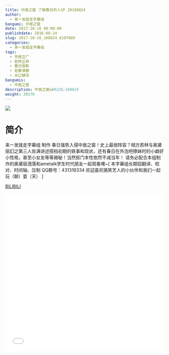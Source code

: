 ```yaml
---
title: 中居之窗 了解春日的人SP 20160824
author: 
  - 来一发就走字幕组
bangumi: 中居之窗
date: 2017-10-16 00:00:00
publishdate: 2016-08-24
slug: 2017-10-16_160824_6197689
categories: 
  - 来一发就走字幕组
tags: 
  - 中居正广
  - 若林正恭
  - 春日俊彰
  - 佐藤满春
  - 水口健司
bangumis: 
  - 中居之窗
description: 中居之窗&#8226;160824
weight: 39176
---
```


![](https://i.imgur.com/Szgh469.jpg)

# 简介  
来一发就走字幕组 制作 春日强势入侵中居之窗！史上最弱阵容？相方若林与奥黛丽幻之第三人佐满讲述搭档初期的轶事和现状，还有春日在外泡吧撩妹时的小癖好小性格，甚至小女友等等揭秘！当然抠门本性依然不减当年！ 请务必配合本组制作的奥黛丽洒落和ametalk学生时代朋友一起观看噢~[ 本字幕组长期招翻译、校对、时间轴、压制   QQ群号：431318334 欢迎喜欢搞笑艺人的小伙伴和我们一起玩（聊）耍（天） ]

  [BILIBILI](https://www.bilibili.com/video/av6197689/)


  <iframe src="//www.bilibili.com/html/html5player.html?cid=10066348&aid=6197689" width="100%" height="500" frameborder="0" allowfullscreen="allowfullscreen"></iframe>
